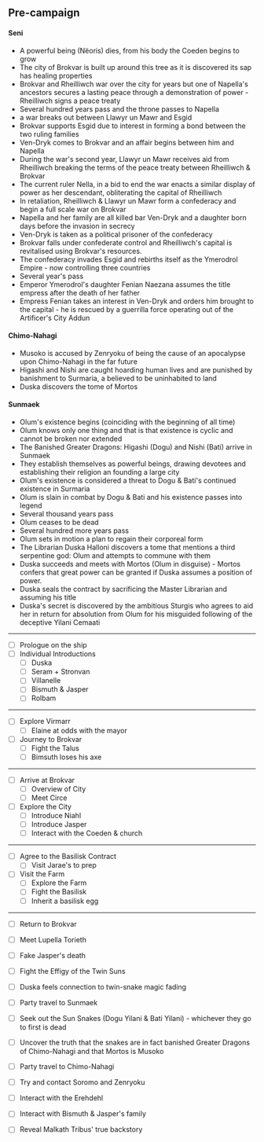 ## Pre-campaign
#### Seni
- A powerful being (Nëoris) dies, from his body the Coeden begins to grow
- The city of Brokvar is built up around this tree as it is discovered its sap has healing properties
- Brokvar and Rheilliwch war over the city for years but one of Napella's ancestors secures a lasting peace through a demonstration of power - Rheilliwch signs a peace treaty
- Several hundred years pass and the throne passes to Napella
- a war breaks out between Llawyr un Mawr and Esgid
- Brokvar supports Esgid due to interest in forming a bond between the two ruling families
- Ven-Dryk comes to Brokvar and an affair begins between him and Napella
- During the war's second year, Llawyr un Mawr receives aid from Rheilliwch breaking the terms of the peace treaty between Rheilliwch & Brokvar
- The current ruler Nella, in a bid to end the war enacts a similar display of power as her descendant, obliterating the capital of Rheilliwch
- In retaliation, Rheilliwch & Llawyr un Mawr form a confederacy and begin a full scale war on Brokvar
- Napella and her family are all killed bar Ven-Dryk and a daughter born days before the invasion in secrecy
- Ven-Dryk is taken as a political prisoner of the confederacy 
- Brokvar falls under confederate control and Rheilliwch's capital is revitalised using Brokvar's resources.
- The confederacy invades Esgid and rebirths itself as the Ymerodrol Empire - now controlling three countries
- Several year's pass
- Emperor Ymerodrol's daughter Fenian Naezana assumes the title empress after the death of her father 
- Empress Fenian takes an interest in Ven-Dryk and orders him brought to the capital - he is rescued by a guerrilla force operating out of the Artificer's City Addun
#### Chimo-Nahagi
- Musoko is accused by Zenryoku of being the cause of an apocalypse upon Chimo-Nahagi in the far future
- Higashi and Nishi are caught hoarding human lives and are punished by banishment to Surmaria, a believed to be uninhabited to land
- Duska discovers the tome of Mortos
#### Sunmaek
- Olum's existence begins (coinciding with the beginning of all time)
- Olum knows only one thing and that is that existence is cyclic and cannot be broken nor extended
- The Banished Greater Dragons: Higashi (Dogu) and Nishi (Bati) arrive in Sunmaek
- They establish themselves as powerful beings, drawing devotees and establishing their religion an founding a large city
- Olum's existence is considered a threat to Dogu & Bati's continued existence in Surmaria
- Olum is slain in combat by Dogu & Bati and his existence passes into legend
- Several thousand years pass
- Olum ceases to be dead
- Several hundred more years pass
- Olum sets in motion a plan to regain their corporeal form
- The Librarian Duska Halloni discovers a tome that mentions a third serpentine god: Olum and attempts to commune with them
- Duska succeeds and meets with Mortos (Olum in disguise) - Mortos confers that great power can be granted if Duska assumes a position of power.
- Duska seals the contract by sacrificing the Master Librarian and assuming his title
- Duska's secret is discovered by the ambitious Sturgis who agrees to aid her in return for absolution from Olum for his misguided following of the deceptive Yilani Cemaati

---

- [ ] Prologue on the ship
- [ ] Individual Introductions
	- [ ] Duska
	- [ ] Seram + Stronvan
	- [ ] Villanelle
	- [ ] Bismuth & Jasper
	- [ ] Rolbam
---
- [ ] Explore Virmarr
	- [ ] Elaine at odds with the mayor
- [ ] Journey to Brokvar
	- [ ] Fight the Talus
	- [ ] Bimsuth loses his axe
---
- [ ] Arrive at Brokvar
	- [ ] Overview of City
	- [ ] Meet Circe
- [ ] Explore the City
	- [ ] Introduce Niahl
	- [ ] Introduce Jasper
	- [ ] Interact with the Coeden & church
---
- [ ] Agree to the Basilisk Contract
	- [ ] Visit Jarae's to prep
- [ ] Visit the Farm
	- [ ] Explore the Farm
	- [ ] Fight the Basilisk
	- [ ] Inherit a basilisk egg
---
- [ ] Return to Brokvar
- [ ] Meet Lupella Torieth
- [ ] Fake Jasper's death
- [ ] Fight the Effigy of the Twin Suns

- [ ] Duska feels connection to twin-snake magic fading
- [ ] Party travel to Sunmaek
- [ ] Seek out the Sun Snakes (Dogu Yilani & Bati Yilani) - whichever they go to first is dead
- [ ] Uncover the truth that the snakes are in fact banished Greater Dragons of Chimo-Nahagi and that Mortos is Musoko


- [ ] Party travel to Chimo-Nahagi
- [ ] Try and contact Soromo and Zenryoku
- [ ] Interact with the Erehdehl
- [ ] Interact with Bismuth & Jasper's family
- [ ] Reveal Malkath Tribus' true backstory 